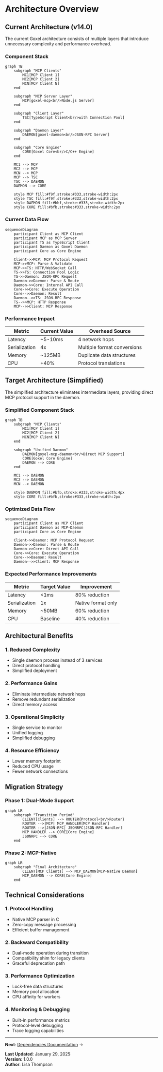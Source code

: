 # Architecture Overview

## Current Architecture (v14.0)

The current Goxel architecture consists of multiple layers that introduce unnecessary complexity and performance overhead.

### Component Stack

```mermaid
graph TB
    subgraph "MCP Clients"
        MC1[MCP Client 1]
        MC2[MCP Client 2]
        MCN[MCP Client N]
    end
    
    subgraph "MCP Server Layer"
        MCP[goxel-mcp<br/>Node.js Server]
    end
    
    subgraph "Client Layer"
        TSC[TypeScript Client<br/>with Connection Pool]
    end
    
    subgraph "Daemon Layer"
        DAEMON[goxel-daemon<br/>JSON-RPC Server]
    end
    
    subgraph "Core Engine"
        CORE[Goxel Core<br/>C/C++ Engine]
    end
    
    MC1 --> MCP
    MC2 --> MCP
    MCN --> MCP
    MCP --> TSC
    TSC --> DAEMON
    DAEMON --> CORE
    
    style MCP fill:#f9f,stroke:#333,stroke-width:2px
    style TSC fill:#f9f,stroke:#333,stroke-width:2px
    style DAEMON fill:#bbf,stroke:#333,stroke-width:2px
    style CORE fill:#bfb,stroke:#333,stroke-width:2px
```

### Current Data Flow

```mermaid
sequenceDiagram
    participant Client as MCP Client
    participant MCP as MCP Server
    participant TS as TypeScript Client
    participant Daemon as Goxel Daemon
    participant Core as Core Engine
    
    Client->>MCP: MCP Protocol Request
    MCP->>MCP: Parse & Validate
    MCP->>TS: HTTP/WebSocket Call
    TS->>TS: Connection Pool Logic
    TS->>Daemon: JSON-RPC Request
    Daemon->>Daemon: Parse & Route
    Daemon->>Core: Internal API Call
    Core->>Core: Execute Operation
    Core-->>Daemon: Result
    Daemon-->>TS: JSON-RPC Response
    TS-->>MCP: HTTP Response
    MCP-->>Client: MCP Response
```

### Performance Impact

| Metric | Current Value | Overhead Source |
|--------|--------------|-----------------|
| Latency | ~5-10ms | 4 network hops |
| Serialization | 4x | Multiple format conversions |
| Memory | ~125MB | Duplicate data structures |
| CPU | +40% | Protocol translations |

## Target Architecture (Simplified)

The simplified architecture eliminates intermediate layers, providing direct MCP protocol support in the daemon.

### Simplified Component Stack

```mermaid
graph TB
    subgraph "MCP Clients"
        MC1[MCP Client 1]
        MC2[MCP Client 2]
        MCN[MCP Client N]
    end
    
    subgraph "Unified Daemon"
        DAEMON[goxel-mcp-daemon<br/>Direct MCP Support]
        CORE[Goxel Core Engine]
        DAEMON --> CORE
    end
    
    MC1 --> DAEMON
    MC2 --> DAEMON
    MCN --> DAEMON
    
    style DAEMON fill:#bfb,stroke:#333,stroke-width:4px
    style CORE fill:#bfb,stroke:#333,stroke-width:2px
```

### Optimized Data Flow

```mermaid
sequenceDiagram
    participant Client as MCP Client
    participant Daemon as MCP-Daemon
    participant Core as Core Engine
    
    Client->>Daemon: MCP Protocol Request
    Daemon->>Daemon: Parse & Route
    Daemon->>Core: Direct API Call
    Core->>Core: Execute Operation
    Core-->>Daemon: Result
    Daemon-->>Client: MCP Response
```

### Expected Performance Improvements

| Metric | Target Value | Improvement |
|--------|--------------|-------------|
| Latency | <1ms | 80% reduction |
| Serialization | 1x | Native format only |
| Memory | ~50MB | 60% reduction |
| CPU | Baseline | 40% reduction |

## Architectural Benefits

### 1. **Reduced Complexity**
- Single daemon process instead of 3 services
- Direct protocol handling
- Simplified deployment

### 2. **Performance Gains**
- Eliminate intermediate network hops
- Remove redundant serialization
- Direct memory access

### 3. **Operational Simplicity**
- Single service to monitor
- Unified logging
- Simplified debugging

### 4. **Resource Efficiency**
- Lower memory footprint
- Reduced CPU usage
- Fewer network connections

## Migration Strategy

### Phase 1: Dual-Mode Support
```mermaid
graph LR
    subgraph "Transition Period"
        CLIENT[Clients] --> ROUTER{Protocol<br/>Router}
        ROUTER -->|MCP| MCP_HANDLER[MCP Handler]
        ROUTER -->|JSON-RPC| JSONRPC[JSON-RPC Handler]
        MCP_HANDLER --> CORE[Core Engine]
        JSONRPC --> CORE
    end
```

### Phase 2: MCP-Native
```mermaid
graph LR
    subgraph "Final Architecture"
        CLIENT[MCP Clients] --> MCP_DAEMON[MCP-Native Daemon]
        MCP_DAEMON --> CORE[Core Engine]
    end
```

## Technical Considerations

### 1. **Protocol Handling**
- Native MCP parser in C
- Zero-copy message processing
- Efficient buffer management

### 2. **Backward Compatibility**
- Dual-mode operation during transition
- Compatibility shim for legacy clients
- Graceful deprecation path

### 3. **Performance Optimization**
- Lock-free data structures
- Memory pool allocation
- CPU affinity for workers

### 4. **Monitoring & Debugging**
- Built-in performance metrics
- Protocol-level debugging
- Trace logging capabilities

---

**Next**: [Dependencies Documentation](02_DEPENDENCIES.md) →

**Last Updated**: January 29, 2025  
**Version**: 1.0.0  
**Author**: Lisa Thompson